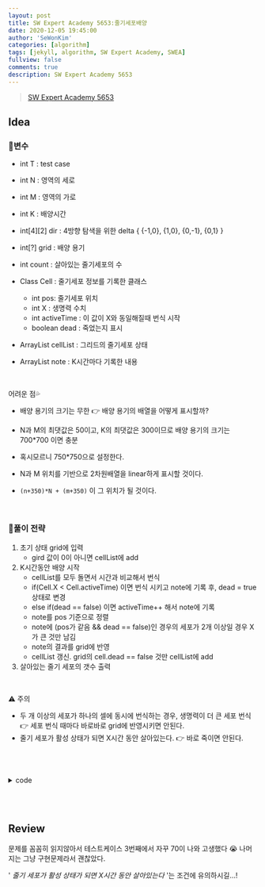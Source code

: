 ```yaml
---
layout: post
title: SW Expert Academy 5653:줄기세포배양
date: 2020-12-05 19:45:00
author: 'SeWonKim'
categories: [algorithm]
tags: [jekyll, algorithm, SW Expert Academy, SWEA]
fullview: false
comments: true
description: SW Expert Academy 5653
---
```


> [SW Expert Academy 5653](https://swexpertacademy.com/main/code/problem/problemDetail.do?contestProbId=AWXRJ8EKe48DFAUo&categoryId=AWXRJ8EKe48DFAUo&categoryType=CODE&&&)

## Idea

### 🥚변수

- int T : test case
- int N : 영역의 세로
- int M : 영역의 가로
- int K : 배양시간
- int[4][2] dir : 4방향 탐색을 위한 delta { {-1,0}, {1,0}, {0,-1}, {0,1} }
- int[?] grid : 배양 용기
- int count : 살아있는 줄기세포의 수

- Class Cell : 줄기세포 정보를 기록한 클래스
  - int pos: 줄기세포 위치
  - int X : 생명력 수치
  - int activeTime : 이 값이 X와 동일해질때 번식 시작
  - boolean dead : 죽었는지 표시
- ArrayList<Cell> cellList : 그리드의 줄기세포 상태
- ArrayList<Cell> note : K시간마다 기록한 내용

&nbsp;

어려운 점💦

- 배양 용기의 크기는 무한 👉 배양 용기의 배열을 어떻게 표시할까?
- N과 M의 최댓값은 50이고, K의 최댓값은 300이므로 배양 용기의 크기는 700\*700 이면 충분
- 혹시모르니 750\*750으로 설정한다.

- N과 M 위치를 기반으로 2차원배열을 linear하게 표시할 것이다.
- `(n+350)*N + (m+350)` 이 그 위치가 될 것이다.

&nbsp;

### 🍳풀이 전략

1. 초기 상태 grid에 입력
   - gird 값이 0이 아니면 cellList에 add
2. K시간동안 배양 시작
   - cellList를 모두 돌면서 시간과 비교해서 번식
   - if(Cell.X < Cell.activeTime) 이면 번식 시키고 note에 기록 후, dead = true 상태로 변경
   - else if(dead == false) 이면 activeTime++ 해서 note에 기록
   - note를 pos 기준으로 정렬
   - note에 (pos가 같음 && dead == false)인 경우의 세포가 2개 이상일 경우 X가 큰 것만 남김
   - note의 결과를 grid에 반영
   - cellList 갱신. grid의 cell.dead == false 것만 cellList에 add
3. 살아있는 줄기 세포의 갯수 출력

&nbsp;

⚠️ 주의

- 두 개 이상의 세포가 하나의 셀에 동시에 번식하는 경우, 생명력이 더 큰 세포 번식 👉 세포 번식 때마다 바로바로 grid에 반영시키면 안된다.
- 줄기 세포가 활성 상태가 되면 X시간 동안 살아있는다. 👉 바로 죽이면 안된다.

&nbsp;  
&nbsp;

<details>
<summary>code</summary>
<div markdown="1">

```java
import java.io.*;
import java.util.*;

public class Solution {

	public static class Cell {
		int pos, X, activeTime;
		boolean dead;
		public Cell() {}
		public Cell(int pos, int x, int activeTime) {
			this.pos = pos;
			X = x;
			this.activeTime = activeTime;
			this.dead = false;
		}
	}

	static final int NUM = 750;
	static int[][] dir = { {-1,0}, {1,0}, {0,-1}, {0,1} };
	public static void main(String[] args) throws Exception {
		BufferedReader br = new BufferedReader(new InputStreamReader(System.in));
		int T = Integer.parseInt(br.readLine());
		for (int TC = 1; TC <= T; TC++) {
			Cell[] grid = new Cell[NUM*NUM];

			StringTokenizer st = new StringTokenizer(br.readLine(), " ");
			int N = Integer.parseInt(st.nextToken());
			int M = Integer.parseInt(st.nextToken());
			int K = Integer.parseInt(st.nextToken());

			for (int i = 0; i < N; i++) {
				st = new StringTokenizer(br.readLine(), " ");
				for (int j = 0; j < M; j++) {
					int X = Integer.parseInt(st.nextToken());
					if(X > 0) {
						int pos = (i+350)*NUM + (j+350);
						grid[pos] = new Cell(pos, X, 1);
					}
				}
			}

			ArrayList<Cell> cellList = new ArrayList<Cell>();
			ArrayList<Cell> note = new ArrayList<Cell>();
			for (int time = 1; time<=K; time++) {
				updateGrid(note, grid);

				cellList.clear();
				getCellList(grid, cellList);

				note.clear();
				writeNote(cellList, note, grid);

				sort(note);
			}

			System.out.println("#"+TC+" "+ countCell(grid));
		}
	}

	private static void getCellList(Cell[] grid, ArrayList<Cell> cellList) {
		for (int i = 0; i < grid.length; i++) {
			if(grid[i] != null && !grid[i].dead) {
				cellList.add(grid[i]);
			}
		}
	}

	private static void writeNote(ArrayList<Cell> cellList, ArrayList<Cell> note, Cell[] grid) {
		for (int i = 0; i < cellList.size(); i++) {
			Cell now = cellList.get(i);

			if (now.activeTime == now.X) {
				int x = now.pos / NUM;
				int y = now.pos % NUM;
				for (int k = 0; k < 4; k++) {
					int nx = x + dir[k][0];
					int ny = y + dir[k][1];
					int npos = nx * NUM + ny;

					if (grid[npos] == null)	note.add(new Cell(npos, now.X, 0));
				}
			}

			if(now.activeTime == now.X*2) {
				grid[now.pos].dead = true;
			}

			grid[now.pos].activeTime++;
		}
	}

	private static void sort(ArrayList<Cell> note) {
		Collections.sort(note, new Comparator<Cell>() {
			@Override
			public int compare(Cell o1, Cell o2) {
				if(o1.pos == o2.pos) {
					return o1.X - o2.X;
				}
				return o1.pos - o2.pos;
			}
	    });
	}

	private static void updateGrid(ArrayList<Cell> note, Cell[] grid) {
		if(note.size() == 0)	return;

		for (int i = 0; i < note.size()-1; i++) {
			if(note.get(i).pos != note.get(i+1).pos) {
				grid[note.get(i).pos] = note.get(i);
			}
		}
		Cell last = note.get(note.size()-1);
		grid[last.pos] = last;
	}

	private static int countCell(Cell[] grid) {
		int count = 0;
		for (int i = 0; i < grid.length; i++) {
			if(grid[i] != null && !grid[i].dead)	count++;
		}
		return count;
	}
}

```

</div>
</details>

&nbsp;  
&nbsp;

## Review

문제를 꼼꼼히 읽지않아서 테스트케이스 3번째에서 자꾸 70이 나와 고생했다 😭 나머지는 그냥 구현문제라서 괜찮았다.

' _줄기 세포가 활성 상태가 되면 X시간 동안 살아있는다_ '는 조건에 유의하시길...!

&nbsp;  
&nbsp;
